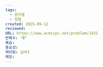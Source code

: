 ```yaml
---
tags:
  - 문자열
  - 정렬
created: 2025-09-12
reviewed:
URL: https://www.acmicpc.net/problem/1431
반복수: "0"
복습:
중요성:
레이팅: 실버3
메모:
---
```

